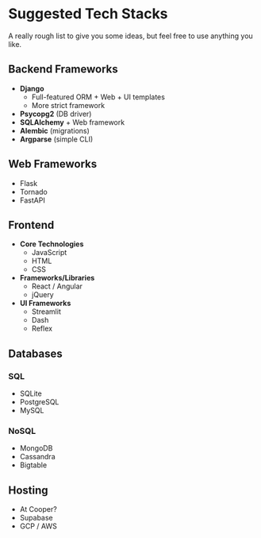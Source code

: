 # Suggested Tech Stacks
A really rough list to give you some ideas, but feel free to use anything you like.

## Backend Frameworks
- **Django**
  - Full-featured ORM + Web + UI templates
  - More strict framework
- **Psycopg2** (DB driver)
- **SQLAlchemy** + Web framework
- **Alembic** (migrations)
- **Argparse** (simple CLI)

## Web Frameworks
- Flask
- Tornado
- FastAPI

## Frontend
- **Core Technologies**
  - JavaScript
  - HTML
  - CSS
- **Frameworks/Libraries**
  - React / Angular
  - jQuery
- **UI Frameworks**
  - Streamlit
  - Dash
  - Reflex

## Databases
### SQL
- SQLite
- PostgreSQL
- MySQL

### NoSQL
- MongoDB
- Cassandra
- Bigtable

## Hosting
- At Cooper?
- Supabase
- GCP / AWS
